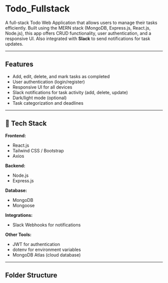 # Todo_Fullstack

A full-stack Todo Web Application that allows users to manage their tasks efficiently. Built using the MERN stack (MongoDB, Express.js, React.js, Node.js), this app offers CRUD functionality, user authentication, and a responsive UI. Also integrated with **Slack** to send notifications for task updates.

---

##  Features

-  Add, edit, delete, and mark tasks as completed
-  User authentication (login/register)
-  Responsive UI for all devices
-  Slack notifications for task activity (add, delete, update)
-  Dark/light mode (optional)
-  Task categorization and deadlines

---

## 🚀 Tech Stack

**Frontend:**
- React.js
- Tailwind CSS / Bootstrap
- Axios

**Backend:**
- Node.js
- Express.js

**Database:**
- MongoDB
- Mongoose

**Integrations:**
- Slack Webhooks for notifications

**Other Tools:**
- JWT for authentication
- dotenv for environment variables
- MongoDB Atlas (cloud database)

---

##  Folder Structure

